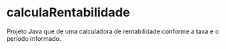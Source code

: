 # calculaRentabilidade
Projeto Java que de uma calculadora de rentabilidade conforme a taxa e o período informado.
